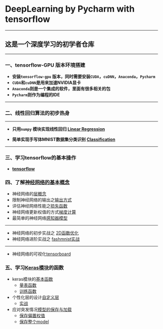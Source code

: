 # DeepLearning by Pycharm with tensorflow 
---

## 这是一个深度学习的初学者仓库
---
### 一、tensorflow-GPU 版本环境搭建
   + **安装`tensorflow-gpu` 版本，同时需要安装`CUDA`，`cuDNN`，`Anaconda`，`Pycharm`**
   + **`CUDA`和`cuDNN`是用来加速NVIDIA显卡**
   + **`Anaconda`则是一个集成的软件，里面有很多相关的包**
   + **`Pycharm`则作为编程的IDE**
---
### 二、线性回归算法的初步热身
---
   + **只用`numpy` 模块实现线性回归 [Linear Regression](https://github.com/Sommer1111/DeepLearning-pycharm/blob/master/linear%20regression.py)**

   + **简单实现手写体MNIST数据集分类识别 [Classification ](https://github.com/Sommer1111/DeepLearning-pycharm/blob/master/Classification_MNIST.py)**
---
### 三、学习tensorflow的基本操作
   + **[tensorflow](https://github.com/Sommer1111/DeepLearning-tensorflow/tree/master/tensorflow)**
### 四、了解[神经网络的基本概念](https://github.com/Sommer1111/DeepLearning-tensorflow/tree/master/%E7%A5%9E%E7%BB%8F%E7%BD%91%E7%BB%9C%E7%9A%84%E5%9F%BA%E6%9C%AC%E6%A6%82%E5%BF%B5)
   + 神经网络的[层概念](https://github.com/Sommer1111/DeepLearning-tensorflow/blob/master/%E7%A5%9E%E7%BB%8F%E7%BD%91%E7%BB%9C%E7%9A%84%E5%9F%BA%E6%9C%AC%E6%A6%82%E5%BF%B5/DeepLearning_1_%E5%88%9B%E5%BB%BA%E5%85%A8%E8%BF%9E%E6%8E%A5%E5%B1%82.ipynb)
   + 限制神经网络的输出之[输出方式](https://github.com/Sommer1111/DeepLearning-tensorflow/blob/master/%E7%A5%9E%E7%BB%8F%E7%BD%91%E7%BB%9C%E7%9A%84%E5%9F%BA%E6%9C%AC%E6%A6%82%E5%BF%B5/DeepLearning_2_%E8%BE%93%E5%87%BA%E6%96%B9%E5%BC%8F.ipynb)
   + 评估神经网络性能之[损失函数](https://github.com/Sommer1111/DeepLearning-tensorflow/blob/master/%E7%A5%9E%E7%BB%8F%E7%BD%91%E7%BB%9C%E7%9A%84%E5%9F%BA%E6%9C%AC%E6%A6%82%E5%BF%B5/DeepLearning_3_%E6%8D%9F%E5%A4%B1%E5%87%BD%E6%95%B0.ipynb)
   + 神经网络更新权值的方式[梯度计算](https://github.com/Sommer1111/DeepLearning-tensorflow/blob/master/%E7%A5%9E%E7%BB%8F%E7%BD%91%E7%BB%9C%E7%9A%84%E5%9F%BA%E6%9C%AC%E6%A6%82%E5%BF%B5/DeepLearning_4_%E6%A2%AF%E5%BA%A6gradient.ipynb)
   + 最简单的神经网络[感知器模型](https://github.com/Sommer1111/DeepLearning-tensorflow/blob/master/%E7%A5%9E%E7%BB%8F%E7%BD%91%E7%BB%9C%E7%9A%84%E5%9F%BA%E6%9C%AC%E6%A6%82%E5%BF%B5/DeepLearning_5_%E6%84%9F%E7%9F%A5%E6%9C%BA%E6%A8%A1%E5%9E%8B.ipynb)
   ---
   + 神经网络的初步实战之 [2D函数优化](https://github.com/Sommer1111/DeepLearning-tensorflow/blob/master/%E7%A5%9E%E7%BB%8F%E7%BD%91%E7%BB%9C%E7%9A%84%E5%9F%BA%E6%9C%AC%E6%A6%82%E5%BF%B5/DeepLearning_6_2D%E5%87%BD%E6%95%B0%E4%BC%98%E5%8C%96.ipynb)
   + 神经网络进阶实战之 [fashmnist实战](https://github.com/Sommer1111/DeepLearning-tensorflow/blob/master/%E7%A5%9E%E7%BB%8F%E7%BD%91%E7%BB%9C%E7%9A%84%E5%9F%BA%E6%9C%AC%E6%A6%82%E5%BF%B5/DeepLearning_7_fashionmnist%E5%AE%9E%E6%88%98.py)
   ---
   + 神经网络的可视化[tensorboard](https://github.com/Sommer1111/DeepLearning-tensorflow/blob/master/%E7%A5%9E%E7%BB%8F%E7%BD%91%E7%BB%9C%E7%9A%84%E5%9F%BA%E6%9C%AC%E6%A6%82%E5%BF%B5/DeepLearning_8_tensorboard%E5%8F%AF%E8%A7%86%E5%8C%96.ipynb)

### 五、学习[Keras模块](https://github.com/Sommer1111/DeepLearning-tensorflow/tree/master/Keras%E6%A8%A1%E5%9D%97)的函数
   + keras模块的[基本函数](https://github.com/Sommer1111/DeepLearning-tensorflow/blob/master/Keras%E6%A8%A1%E5%9D%97/Deeplearning_9_keras%E6%A8%A1%E5%9D%97.ipynb)
      + [量表函数](https://github.com/Sommer1111/DeepLearning-tensorflow/blob/master/Keras%E6%A8%A1%E5%9D%97/Deeplearning_9-1_keras_%E9%87%8F%E8%A1%A8%E5%87%BD%E6%95%B0.py)
      + [训练函数](https://github.com/Sommer1111/DeepLearning-tensorflow/blob/master/Keras%E6%A8%A1%E5%9D%97/Deeplearning_9-2_keras_%E8%AE%AD%E7%BB%83%E5%87%BD%E6%95%B0.py)
   + 个性化层的设计[自定义层](https://github.com/Sommer1111/DeepLearning-tensorflow/blob/master/Keras%E6%A8%A1%E5%9D%97/Deeplearning_10_%E8%87%AA%E5%AE%9A%E4%B9%89%E5%B1%82.ipynb)
      + [实战](https://github.com/Sommer1111/DeepLearning-tensorflow/blob/master/Keras%E6%A8%A1%E5%9D%97/Deeplearning_10-1_%E5%AE%9E%E6%88%98%E8%87%AA%E5%AE%9A%E4%B9%89%E5%B1%82.py)
   + 应对突发情况[模型的保存与加载](https://github.com/Sommer1111/DeepLearning-tensorflow/blob/master/Keras%E6%A8%A1%E5%9D%97/DeepLearning_11_%E6%A8%A1%E5%9E%8B%E4%BF%9D%E5%AD%98%E4%B8%8E%E5%8A%A0%E8%BD%BD.ipynb)
      + [保存偏置权值](https://github.com/Sommer1111/DeepLearning-tensorflow/blob/master/Keras%E6%A8%A1%E5%9D%97/DeepLearning_11-2_weightsave.py)
      + [保存整个model](https://github.com/Sommer1111/DeepLearning-tensorflow/blob/master/Keras%E6%A8%A1%E5%9D%97/DeepLearning_11-2_modelsave.py)
